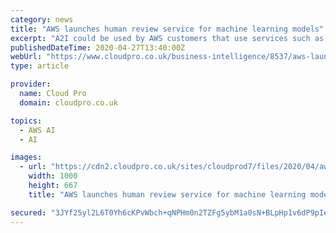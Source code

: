 ```yaml
---
category: news
title: "AWS launches human review service for machine learning models"
excerpt: "A2I could be used by AWS customers that use services such as Amazon SageMaker, Amazon Rekognition or Amazon Textract, which are often used in critical and sensitive cases that need often need ..."
publishedDateTime: 2020-04-27T13:40:00Z
webUrl: "https://www.cloudpro.co.uk/business-intelligence/8537/aws-launches-human-review-service-for-machine-learning-models"
type: article

provider:
  name: Cloud Pro
  domain: cloudpro.co.uk

topics:
  - AWS AI
  - AI

images:
  - url: "https://cdn2.cloudpro.co.uk/sites/cloudprod7/files/2020/04/awssignatairport.jpg"
    width: 1000
    height: 667
    title: "AWS launches human review service for machine learning models"

secured: "3JYf25yl2L6T0Yh6cKPvWbch+qNPHm0n2TZFg5ybM1a0sN+BLpHp1v6dP9pIe1fwpke9OubkcRGSlNxL8l67TK19b4xYxENpBpwsIuuNa9OgMgNjtLJU9fu8/Vmdk0GBtsNU4h45VdokybuiwDT+E1itiMG5aRZAHCRx83sg8Mm3b8jlGyfkTSSb4+jMqUwpdCeh1eXCsefyvwe1hXRi51ccevN9LIkfwFa3dXKMt3TWvuq7sHLyW7YwrN8+JqFY9WP8qoKFJ7J31Ql66ilwVMZb71kY0ZJxCRw7czYUCTMzcDVch6Jk4BngSqACc0aP;EhSMZBDJsOxlEz85lzkorA=="
---
```


